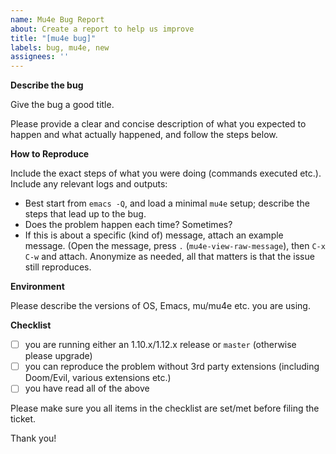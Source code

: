 ```yaml
---
name: Mu4e Bug Report
about: Create a report to help us improve
title: "[mu4e bug]"
labels: bug, mu4e, new
assignees: ''
---
```


**Describe the bug**

Give the bug a good title.

Please provide a clear and concise description of what you expected to happen
and what actually happened, and follow the steps below.

**How to Reproduce**

Include the exact steps of what you were doing (commands executed etc.). Include
any relevant logs and outputs:

- Best start from `emacs -Q`, and load a minimal `mu4e` setup; describe the steps
  that lead up to the bug.
- Does the problem happen each time? Sometimes?
- If this is about a specific (kind of) message, attach an example message.
  (Open the message, press `.` (`mu4e-view-raw-message`), then `C-x C-w` and
  attach. Anonymize as needed, all that matters is that the issue still
  reproduces.

**Environment**

Please describe the versions of OS, Emacs, mu/mu4e etc. you are using.

**Checklist**

- [ ] you are running either an 1.10.x/1.12.x release or `master` (otherwise please upgrade)
- [ ] you can reproduce the problem without 3rd party extensions (including Doom/Evil, various extensions etc.)
- [ ] you have read all of the above

Please make sure you all items in the checklist are set/met before filing the ticket.

Thank you!
